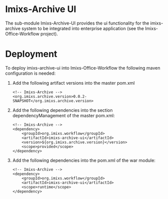 # Imixs-Archive UI

The sub-module Imixs-Archive-UI provides the ui functionality for the imixs-archive system to be integrated into enterprise application (see the Imixs-Office-Workflow project).


# Deployment

To deploy imixs-archive-ui into Imixs-Office-Workflow the following maven configuration is needed:

 1) Add the following artifact versions into the master pom.xml


		<!-- Imixs-Archive -->
		<org.imixs.archive.version>0.0.2-SNAPSHOT</org.imixs.archive.version>
	
 2) Add the following dependencies into the section dependencyManagement of the master pom.xml:


		<!-- Imixs-Archive -->
		<dependency>
			<groupId>org.imixs.workflow</groupId>
			<artifactId>imixs-archive-ui</artifactId>
			<version>${org.imixs.archive.version}</version>
			<scope>provided</scope>
		</dependency>
		

 3) Add the following dependencies into the pom.xml of the war module:

		<!-- Imixs-Archive -->
		<dependency>
			<groupId>org.imixs.workflow</groupId>
			<artifactId>imixs-archive-ui</artifactId>
			<scope>runtime</scope>
		</dependency>

